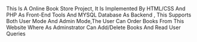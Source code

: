 This Is A Online Book Store Project,
It Is Implemented By HTML/CSS And PHP As Front-End Tools And MYSQL Database As Backend , This Supports Both User Mode And Admin Mode,The User Can Order Books From This Website Where As Adminstrator Can Add/Delete Books And Read User Queries 
